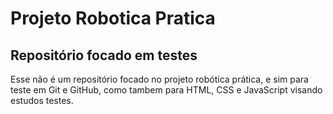 # Projeto Robotica Pratica
## Repositório focado em testes

Esse não é um repositório focado no projeto robótica prática, e sim para teste em Git e GitHub, como tambem para HTML, CSS  e JavaScript visando estudos testes.